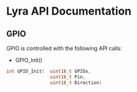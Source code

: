 # Lyra API Documentation


## GPIO

GPIO is controlled with the following API calls:

- GPIO_Init()
```c 
int GPIO_Init(  uint16_t GPIOx, 
                uint16_t Pin, 
                uint16_t Direction)
```